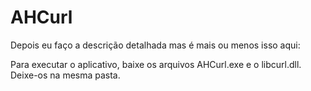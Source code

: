 # AHCurl
Depois eu faço a descrição detalhada mas é mais ou menos isso aqui:

Para executar o aplicativo, baixe os arquivos AHCurl.exe e o libcurl.dll. Deixe-os na mesma pasta.
